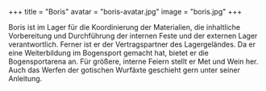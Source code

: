 +++
title = "Boris"
avatar = "boris-avatar.jpg"
image = "boris.jpg"
+++

Boris ist im Lager für die Koordinierung der Materialien, die inhaltliche Vorbereitung und Durchführung der internen Feste und der externen Lager verantwortlich. Ferner ist er der Vertragspartner des Lagergeländes. Da er eine Weiterbildung im Bogensport gemacht hat, bietet er die Bogensportarena an. Für größere, interne Feiern stellt er Met und Wein her. Auch das Werfen der gotischen Wurfäxte geschieht gern unter seiner Anleitung.